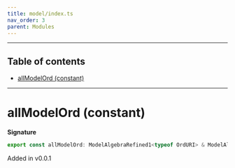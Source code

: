 ```yaml
---
title: model/index.ts
nav_order: 3
parent: Modules
---
```


---

<h2 class="text-delta">Table of contents</h2>

- [allModelOrd (constant)](#allmodelord-constant)

---

# allModelOrd (constant)

**Signature**

```ts
export const allModelOrd: ModelAlgebraRefined1<typeof OrdURI> & ModelAlgebraNewtype1<typeof OrdURI> & ModelAlgebraPrimitive1<typeof OrdURI> & ModelAlgebraIntersection1<typeof OrdURI> & ModelAlgebraSet1<typeof OrdURI> & ModelAlgebraStrMap1<typeof OrdURI> & ModelAlgebraTaggedUnions1<typeof OrdURI> = ...
```

Added in v0.0.1
